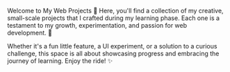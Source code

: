 Welcome to My Web Projects 🚀
Here, you'll find a collection of my creative, small-scale projects that I crafted during my learning phase. Each one is a testament to my growth, experimentation, and passion for web development. 🌟

Whether it's a fun little feature, a UI experiment, or a solution to a curious challenge, this space is all about showcasing progress and embracing the journey of learning. Enjoy the ride! ✨

